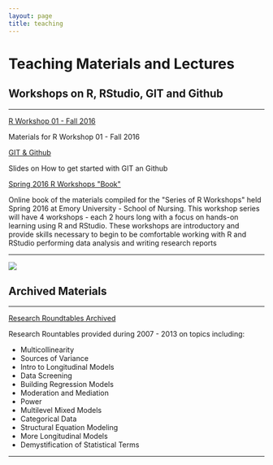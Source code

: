 ```yaml
---
layout: page
title: teaching
---
```


# Teaching Materials and Lectures

## Workshops on R, RStudio, GIT and Github

<hr/>

<p>
 <a class="redbutton" href="{{ site.url }}/teaching/RWorkshopsFall2016" target="_blank">R Workshop 01 - Fall 2016</a> 
</p>
<p>
Materials for R Workshop 01 - Fall 2016
</p>

<p>
 <a class="redbutton" href="{{ site.url }}/teaching/CDCslidesMar2016" target="_blank">GIT & Github</a> 
</p>
<p>
Slides on How to get started with GIT an Github
</p>

<p>
 <a class="redbutton" href="https://www.gitbook.com/book/melindahiggins2000/a-series-of-r-workshops/details" target="_blank">Spring 2016 R Workshops "Book"</a>
</p>
<p>
Online book of the materials compiled for the "Series of R Workshops" held Spring 2016 at Emory University - School of Nursing. This workshop series will have 4 workshops - each 2 hours long with a focus on hands-on learning using R and RStudio. These workshops are introductory and provide skills necessary to begin to be comfortable working with R and RStudio performing data analysis and writing research reports
</p>

<hr/>

<a href="{{ site.url }}/teaching/RR" target="_blank"><img class="centered" src="{{ site.url }}/images/website/sky01.jpg"/></a>

## Archived Materials

<hr/>
<p>
 <a class="redbutton" href="{{ site.url }}/teaching/RR">Research Roundtables Archived</a>
</p>

Research Rountables provided during 2007 - 2013 on topics including: 

* Multicollinearity 
* Sources of Variance
* Intro to Longitudinal Models
* Data Screening
* Building Regression Models
* Moderation and Mediation
* Power
* Multilevel Mixed Models
* Categorical Data
* Structural Equation Modeling
* More Longitudinal Models
* Demystification of Statistical Terms

<hr/>



